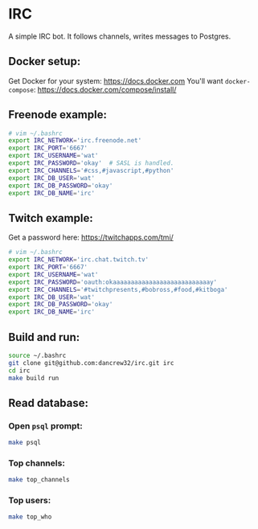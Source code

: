 # IRC

A simple IRC bot. It follows channels, writes messages to Postgres.


## Docker setup:

Get Docker for your system: https://docs.docker.com
You'll want `docker-compose`: https://docs.docker.com/compose/install/



## Freenode example:

```bash
# vim ~/.bashrc
export IRC_NETWORK='irc.freenode.net'
export IRC_PORT='6667'
export IRC_USERNAME='wat'
export IRC_PASSWORD='okay'  # SASL is handled.
export IRC_CHANNELS='#css,#javascript,#python'
export IRC_DB_USER='wat'
export IRC_DB_PASSWORD='okay'
export IRC_DB_NAME='irc'
```


## Twitch example:

Get a password here: https://twitchapps.com/tmi/

```bash
# vim ~/.bashrc
export IRC_NETWORK='irc.chat.twitch.tv'
export IRC_PORT='6667'
export IRC_USERNAME='wat'
export IRC_PASSWORD='oauth:okaaaaaaaaaaaaaaaaaaaaaaaaaaay'
export IRC_CHANNELS='#twitchpresents,#bobross,#food,#kitboga'
export IRC_DB_USER='wat'
export IRC_DB_PASSWORD='okay'
export IRC_DB_NAME='irc'
```


## Build and run:

```bash
source ~/.bashrc
git clone git@github.com:dancrew32/irc.git irc
cd irc
make build run
```


## Read database:

### Open `psql` prompt:

```bash
make psql
```

### Top channels:

```bash
make top_channels
```

### Top users:

```bash
make top_who
```